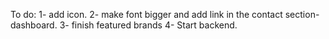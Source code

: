 To do:
1- add icon.
2- make font bigger and add link in the contact section-dashboard.
3- finish featured brands
4- Start backend.
